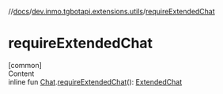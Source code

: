 //[docs](../../index.md)/[dev.inmo.tgbotapi.extensions.utils](index.md)/[requireExtendedChat](require-extended-chat.md)



# requireExtendedChat  
[common]  
Content  
inline fun [Chat](../dev.inmo.tgbotapi.types.chat.abstracts/-chat/index.md).[requireExtendedChat](require-extended-chat.md)(): [ExtendedChat](../dev.inmo.tgbotapi.types.chat.abstracts.extended/-extended-chat/index.md)  



